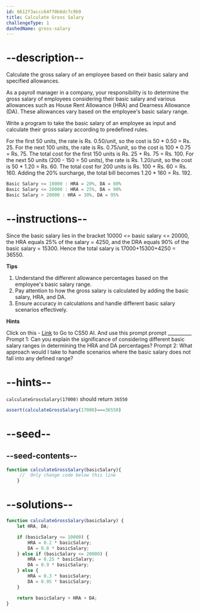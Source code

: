 ```yaml
---
id: 6612f3accc64ff0b6dc7c9b9
title: Calculate Gross Salary
challengeType: 1
dashedName: gross-salary
---
```


# --description--

Calculate the gross salary of an employee based on their basic salary and specified allowances.

As a payroll manager in a company, your responsibility is to determine the gross salary of employees considering their basic salary and various allowances such as House Rent Allowance (HRA) and Dearness Allowance (DA). These allowances vary based on the employee's basic salary range.

Write a program to take the basic salary of an employee as input and calculate their gross salary according to predefined rules.

For the first 50 units, the rate is Rs. 0.50/unit, so the cost is 50 * 0.50 = Rs. 25.
For the next 100 units, the rate is Rs. 0.75/unit, so the cost is 100 * 0.75 = Rs. 75.
The total cost for the first 150 units is Rs. 25 + Rs. 75 = Rs. 100.
For the next 50 units (200 - 150 = 50 units), the rate is Rs. 1.20/unit, so the cost is 50 * 1.20 = Rs. 60.
The total cost for 200 units is Rs. 100 + Rs. 60 = Rs. 160.
Adding the 20% surcharge, the total bill becomes 1.20 * 160 = Rs. 192.

```js
Basic Salary <= 10000 : HRA = 20%, DA = 80%
Basic Salary <= 20000 : HRA = 25%, DA = 90%
Basic Salary > 20000 : HRA = 30%, DA = 95%
```

# --instructions--

Since the basic salary lies in the bracket 10000 <= basic salary <= 20000, the HRA equals 25% of the salary = 4250, and the DRA equals 90% of the basic salary = 15300. Hence the total salary is 17000+15300+4250 = 36550.

**Tips** 

1. Understand the different allowance percentages based on the employee's basic salary range.
2. Pay attention to how the gross salary is calculated by adding the basic salary, HRA, and DA.
3. Ensure accuracy in calculations and handle different basic salary scenarios effectively.

**Hints**

Click on this - <a href = "https://cs50.ai/chat">Link</a> to Go to CS50 AI.
And use this prompt prompt __________
Prompt 1: Can you explain the significance of considering different basic salary ranges in determining the HRA and DA percentages?
Prompt 2: What approach would I  take to handle scenarios where the basic salary does not fall into any defined range?

# --hints--

`calculateGrossSalary(17000)` should return `36550`

```js
assert(calculateGrossSalary(17000)===36550)
```

# --seed--

## --seed-contents--

```js
function calculateGrossSalary(basicSalary){
     //  Only change code below this line
    }
```

# --solutions--

```js
function calculateGrossSalary(basicSalary) {
    let HRA, DA;

    if (basicSalary <= 10000) {
        HRA = 0.2 * basicSalary;
        DA = 0.8 * basicSalary;
    } else if (basicSalary <= 20000) {
        HRA = 0.25 * basicSalary;
        DA = 0.9 * basicSalary;
    } else {
        HRA = 0.3 * basicSalary;
        DA = 0.95 * basicSalary;
    }

    return basicSalary + HRA + DA;
}
```

